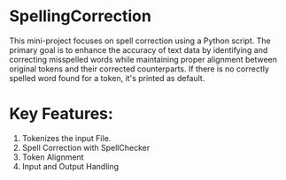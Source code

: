 # SpellingCorrection
This mini-project focuses on spell correction using a Python script. The primary goal is to enhance the 
accuracy of text data by identifying and correcting misspelled words while maintaining proper alignment
between original tokens and their corrected counterparts. If there is no correctly spelled word found for
a token, it's printed as default.

# Key Features:
1. Tokenizes the input File.
2. Spell Correction with SpellChecker
3. Token Alignment
4. Input and Output Handling
